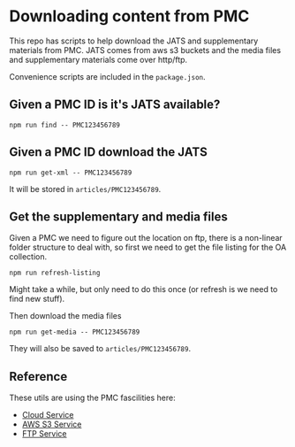 # Downloading content from PMC

This repo has scripts to help download the JATS and supplementary materials from PMC. JATS comes from aws s3 buckets and the media files and supplementary materials come over http/ftp.

Convenience scripts are included in the `package.json`.

## Given a PMC ID is it's JATS available?

```
npm run find -- PMC123456789
```

## Given a PMC ID download the JATS

```
npm run get-xml -- PMC123456789
```

It will be stored in `articles/PMC123456789`.

## Get the supplementary and media files

Given a PMC we need to figure out the location on ftp, there is a non-linear folder structure to deal with, so first we need to get the file listing for the OA collection.

```
npm run refresh-listing
```

Might take a while, but only need to do this once (or refresh is we need to find new stuff).

Then download the media files

```
npm run get-media -- PMC123456789
```

They will also be saved to `articles/PMC123456789`.

## Reference

These utils are using the PMC fascilities here:

- [Cloud Service](https://www.ncbi.nlm.nih.gov/pmc/tools/cloud/)
- [AWS S3 Service](https://www.ncbi.nlm.nih.gov/pmc/tools/pmcaws/)
- [FTP Service](https://www.ncbi.nlm.nih.gov/pmc/tools/ftp/#indart)
